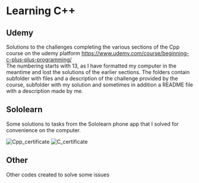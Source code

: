 # Learning C++
## Udemy
Solutions to the challenges completing the various sections of the Cpp course on the udemy platform https://www.udemy.com/course/beginning-c-plus-plus-programming/<br> The numbering starts with 13, as I have formatted my computer in the meantime and lost the solutions of the earlier sections. The folders contain subfolder with files and a description of the challenge provided by the course, subfolder with my solution and sometimes in addition a README file with a description made by me.
## Sololearn
Some solutions to tasks from the Sololearn phone app that I solved for convenience on the computer.

![Cpp_certificate](https://github.com/JackobPunch/LearningCpp/2_Sololearn/Cpp_certificate.jpg)
![C_certificate](https://github.com/JackobPunch/LearningCpp/2_Sololearn/C_certificate.jpg)

## Other
Other codes created to solve some issues 
